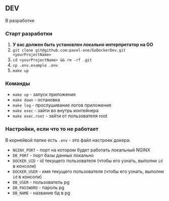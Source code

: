 ## DEV
В разработке


### Старт разработки
1. **У вас должен быть установлен локально интерпретатор на GO**
2. `git clone git@github.com:pavel-one/GoDockerDev.git <yourProjectName>`
3. `cd <yourProjectName> && rm -rf .git`
4. `cp .env.example .env`
5. `make up`

### Команды
- `make up` - запуск приложения
- `make down` - остановка
- `make log` - прослушивание логов приложения
- `make exec` - зайти во внутрь контейнера
- `make exec.root` - зайти от пользователя root

### Настройки, если что то не работает
В корнейвой папке есть `.env` - это файл настроек докера:

- `NGINX_PORT` - порт на котором будет работать локальный NGINX
- `DB_PORT` - порт базы данных локально
- `DOCKER_UID` - id текущего пользователя (чтобы его узнать, выполни `id` в консоли)
- `DOCKER_USER` - имя текущего пользователя (чтобы его узнать, выполни `id` в консоли)
- `DB_USER` - пользователь pg
- `DB_PASSWORD` - пароль pg
- `DB_NAME` - название бд в pg